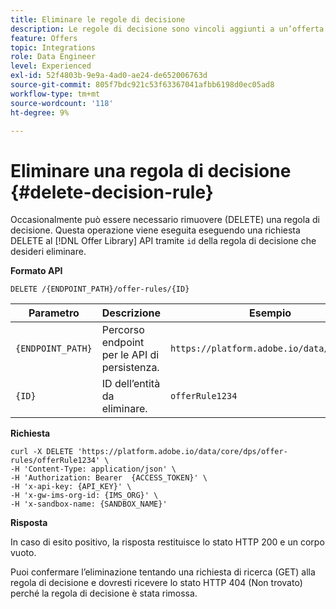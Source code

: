```yaml
---
title: Eliminare le regole di decisione
description: Le regole di decisione sono vincoli aggiunti a un’offerta personalizzata e applicati a un profilo per determinare l’idoneità.
feature: Offers
topic: Integrations
role: Data Engineer
level: Experienced
exl-id: 52f4803b-9e9a-4ad0-ae24-de652006763d
source-git-commit: 805f7bdc921c53f63367041afbb6198d0ec05ad8
workflow-type: tm+mt
source-wordcount: '118'
ht-degree: 9%

---
```


# Eliminare una regola di decisione {#delete-decision-rule}

Occasionalmente può essere necessario rimuovere (DELETE) una regola di decisione. Questa operazione viene eseguita eseguendo una richiesta DELETE al [!DNL Offer Library] API tramite `id` della regola di decisione che desideri eliminare.

**Formato API**

```http
DELETE /{ENDPOINT_PATH}/offer-rules/{ID}
```

| Parametro | Descrizione | Esempio |
| --------- | ----------- | ------- |
| `{ENDPOINT_PATH}` | Percorso endpoint per le API di persistenza. | `https://platform.adobe.io/data/core/dps` |
| `{ID}` | ID dell’entità da eliminare. | `offerRule1234` |

**Richiesta**

```shell
curl -X DELETE 'https://platform.adobe.io/data/core/dps/offer-rules/offerRule1234' \
-H 'Content-Type: application/json' \
-H 'Authorization: Bearer  {ACCESS_TOKEN}' \
-H 'x-api-key: {API_KEY}' \
-H 'x-gw-ims-org-id: {IMS_ORG}' \
-H 'x-sandbox-name: {SANDBOX_NAME}'
```

**Risposta**

In caso di esito positivo, la risposta restituisce lo stato HTTP 200 e un corpo vuoto.

Puoi confermare l’eliminazione tentando una richiesta di ricerca (GET) alla regola di decisione e dovresti ricevere lo stato HTTP 404 (Non trovato) perché la regola di decisione è stata rimossa.
